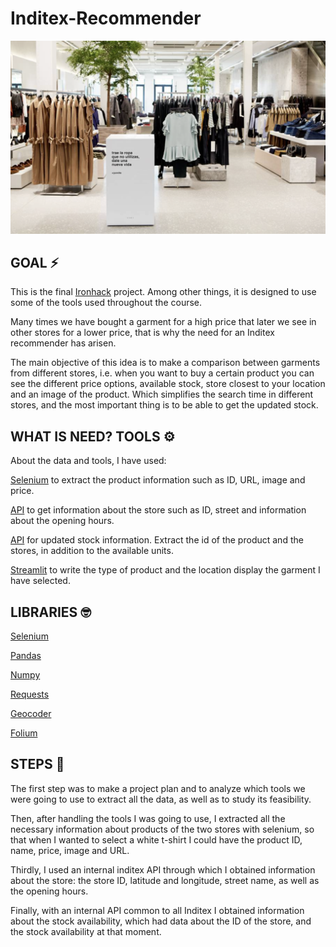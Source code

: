 # Inditex-Recommender 

![Imagen_text](https://github.com/Carmen-r/Inditex-Recommender/blob/main/image/proj_inditex.jpg)

## GOAL ⚡️

This is the final [Ironhack][id] project. Among other things, it is designed to use some of the tools used throughout the course.

[id]: https://www.ironhack.com/es "Ironhack"

Many times we have bought a garment for a high price that later we see in other stores for a lower price, that is why the need for an Inditex recommender has arisen.

The main objective of this idea is to make a comparison between garments from different stores, i.e. when you want to buy a certain product you can see the different price options, available stock, store closest to your location and an image of the product. Which simplifies the search time in different stores, and the most important thing is to be able to get the updated stock. 

## WHAT IS NEED? TOOLS ⚙️

About the data and tools, I have used: 

[Selenium][id1] to extract the product information such as ID, URL, image and price.

[id1]: https://selenium-python.readthedocs.io/ "Selenium"

[API][id2] to get information about the store such as ID, street and information about the opening hours.

[id2]: https://pypi.org/project/ApiDoc/ "API"

[API][id2] for updated stock information. Extract the id of the product and the stores, in addition to the available units.

[id2]: https://pypi.org/project/ApiDoc/ "API"

[Streamlit][id3] to write the type of product and the location display the garment I have selected.

[id3]: https://streamlit.io/ "Streamlit"


## LIBRARIES 🤓

[Selenium][id1]

[Pandas][id4]

[id4]: https://pandas.pydata.org/docs/ "Pandas"

[Numpy][id5]

[id5]: https://numpy.org/doc/stable/user/whatisnumpy.html "Numpy"

[Requests][id6]

[id6]: https://docs.python-requests.org/en/master/ "Requests"

[Geocoder][id7]

[id7]: https://pypi.org/project/geocoder/ "Geocoder"

[Folium][id8]

[id8]: https://pypi.org/project/folium/ "Folium"


## STEPS 🚀

The first step was to make a project plan and to analyze which tools we were going to use to extract all the data, as well as to study its feasibility. 

Then, after handling the tools I was going to use, I extracted all the necessary information about products of the two stores with selenium, so that when I wanted to select a white t-shirt I could have the product ID, name, price, image and URL.

Thirdly, I used an internal inditex API through which I obtained information about the store: the store ID, latitude and longitude, street name, as well as the opening hours.


Finally, with an internal API common to all Inditex I obtained information about the stock availability, which had data about the ID of the store, and the stock availability at that moment.

